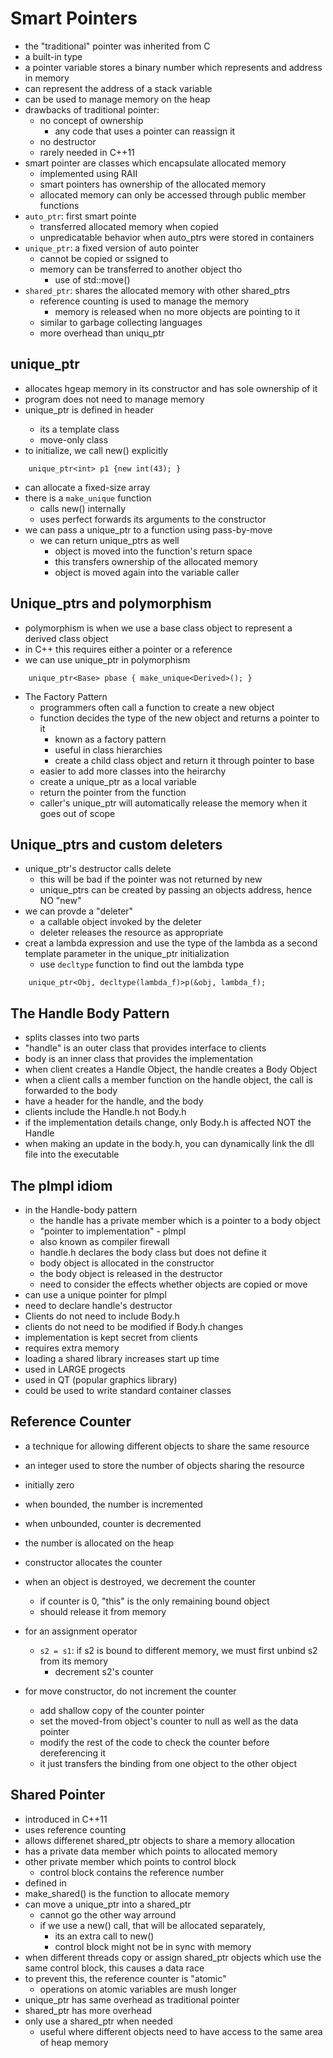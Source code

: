 # Smart Pointers

- the "traditional" pointer was inherited from C
- a built-in type
- a pointer variable stores a binary number which represents and address in memory
- can represent the address of a stack variable
- can be used to manage memory on the heap
- drawbacks of traditional pointer:
    - no concept of ownership
        - any code that uses a pointer can reassign it
    - no destructor
    - rarely needed in C++11
- smart pointer are classes which encapsulate allocated memory
    - implemented using RAII
    - smart pointers has ownership of the allocated memory 
    - allocated memory can only be accessed through public member functions
- `auto_ptr`: first smart pointe
    - transferred allocated memory when copied
    - unpredicatable behavior when auto_ptrs were stored in containers
- `unique_ptr`: a fixed version of auto pointer
    - cannot be copied or ssigned to
    - memory can be transferred to another object tho
        - use of std::move()
- `shared_ptr`: shares the allocated memory with other shared_ptrs
    - reference counting is used to manage the memory
        - memory is released when no more objects are pointing to it
    - similar to garbage collecting languages
    - more overhead than uniqu_ptr

## unique_ptr
- allocates hgeap memory in its constructor and has sole ownership of it
- program does not need to manage memory
- unique_ptr is defined in <memory> header
    - its a template class
    - move-only class
- to initialize, we call new() explicitly

```
    unique_ptr<int> p1 {new int(43); }
```

- can allocate a fixed-size array
- there is a `make_unique` function
    - calls new() internally
    - uses perfect forwards its arguments to the constructor
- we can pass a unique_ptr to a function using pass-by-move
    - we can return unique_ptrs as well
        - object is moved into the function's return space
        - this transfers ownership of the allocated memory
        - object is moved again into the variable caller

## Unique_ptrs and polymorphism
- polymorphism is when we use a base class object to represent a derived class object
- in C++ this requires either a pointer or a reference
- we can use unique_ptr in polymorphism

```
    unique_ptr<Base> pbase { make_unique<Derived>(); }
```

- The Factory Pattern
    - programmers often call a function to create a new object
    - function decides the type of the new object and returns a pointer to it
        - known as a factory pattern
        - useful in class hierarchies
        - create a child class object and return it through pointer to base
    - easier to add more classes into the heirarchy
    - create a unique_ptr as a local variable
    - return the pointer from the function
    - caller's unique_ptr will automatically release the memory when it goes out of scope

## Unique_ptrs and custom deleters
- unique_ptr's destructor calls delete
    - this will be bad if the pointer was not returned by new
    - unique_ptrs can be created by passing an objects address, hence NO "new"
- we can provde a "deleter"
    - a callable object invoked by the deleter
    - deleter releases the resource as appropriate
- creat a lambda expression and use the type of the lambda as a second template parameter in the unique_ptr initialization
    - use `decltype` function to find out the lambda type

```
    unique_ptr<Obj, decltype(lambda_f)>p(&obj, lambda_f);
```

## The Handle Body Pattern
- splits classes into two parts
- "handle" is an outer class that provides interface to clients
- body is an inner class that provides the implementation
- when client creates a Handle Object, the handle creates a Body Object
- when a client calls a member function on the handle object, the call is forwarded to the body
- have a header for the handle, and the body
- clients include the Handle.h not Body.h
- if the implementation details change, only Body.h is affected NOT the Handle
- when making an update in the body.h, you can dynamically link the dll file into the executable

## The pImpl idiom
- in the Handle-body pattern
    - the handle has a private member which is a pointer to a body object
    - "pointer to implementation" - pImpl
    - also known as compiler firewall
    - handle.h declares the body class but does not define it
    - body object is allocated in the constructor
    - the body object is released in the destructor
    - need to consider the effects whether objects are copied or move
- can use a unique pointer for pImpl
- need to declare handle's destructor
- Clients do not need to include Body.h
- clients do not need to be modified if Body.h changes
- implementation is kept secret from clients
- requires extra memory
- loading a shared library increases start up time
- used in LARGE progects 
- used in QT (popular graphics library)
- could be used to write standard container classes

## Reference Counter
- a technique for allowing different objects to share the same resource
- an integer used to store the number of objects sharing the resource
- initially zero
- when bounded, the number is incremented
- when unbounded, counter is decremented
- the number is allocated on the heap
- constructor allocates the counter
- when an object is destroyed, we decrement the counter
    - if counter is 0, "this" is the only remaining bound object
    - should release it from memory
- for an assignment operator
    - `s2 = s1`: if s2 is bound to different memory, we must first unbind s2 from its memory
        - decrement s2's counter

- for move constructor, do not increment the counter
    - add shallow copy of the counter pointer
    - set the moved-from object's counter to null as well as the data pointer
    - modify the rest of the code to check the counter before dereferencing it
    - it just transfers the binding from one object to the other object

## Shared Pointer
- introduced in C++11
- uses reference counting
- allows differenet shared_ptr objects to share a memory allocation
- has a private data member which points to allocated memory
- other private member which points to control block
    - control block contains the reference number
- defined in <memory>
- make_shared() is the function to allocate memory
- can move a unique_ptr into a shared_ptr
    - cannot go the other way arround
    - if we use a new() call, that will be allocated separately, 
        - its an extra call to new()
        - control block might not be in sync with memory
- when different threads copy or assign shared_ptr objects which use the same control block, this causes a data race
- to prevent this, the reference counter is "atomic"
    - operations on atomic variables are mush longer
- unique_ptr has same overhead as traditional pointer
- shared_ptr has more overhead
- only use a shared_ptr when needed
    - useful where different objects need to have access to the same area of heap memory
